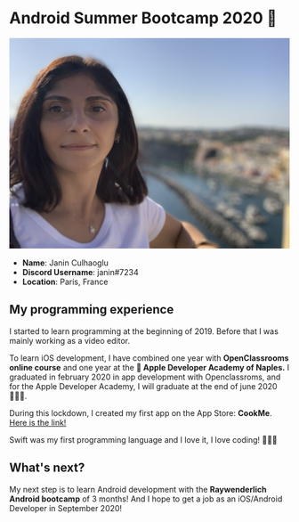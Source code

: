 # Android Summer Bootcamp 2020 🚀

![Janin's picture](Images/profile_picture.jpg)


* **Name**: Janin Culhaoglu
* **Discord Username**: janin#7234
* **Location**: Paris, France


## My programming experience
I started to learn programming at the beginning of 2019. Before that I was mainly working as a video editor.

To learn iOS development, I have combined one year with **OpenClassrooms online course** and one year at the ** Apple Developer Academy of Naples.**
I graduated in february 2020 in app development with Openclassroms, and for the Apple Developer Academy, I will graduate at the end of june 2020 👩🏻‍🎓.

During this lockdown, I created my first app on the App Store: **CookMe**. [Here is the link!](https://apps.apple.com/sz/app/cookme/id1508888799)

Swift was my first programming language and I love it, I love coding! 👩🏻‍💻

## What's next?
My next step is to learn Android development with the **Raywenderlich Android bootcamp** of 3 months!
And I hope to get a job as an iOS/Android Developer in September 2020!

